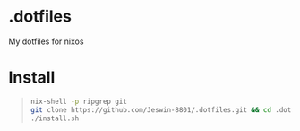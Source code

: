 # .dotfiles

My dotfiles for nixos

# Install

> ```bash
> nix-shell -p ripgrep git
> git clone https://github.com/Jeswin-8801/.dotfiles.git && cd .dotfiles
> ./install.sh
>
> ```
